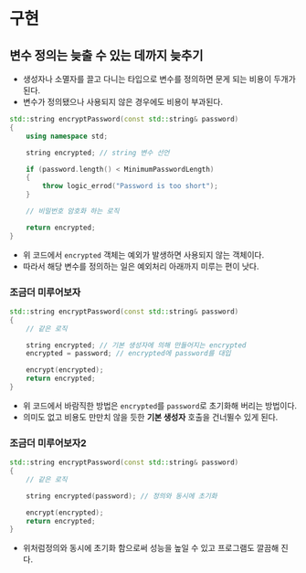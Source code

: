 # 구현

## 변수 정의는 늦출 수 있는 데까지 늦추기
- 생성자나 소멸자를 끌고 다니는 타입으로 변수를 정의하면 문게 되는 비용이 두개가 된다.
- 변수가 정의됐으나 사용되지 않은 경우에도 비용이 부과된다.
```cpp
std::string encryptPassword(const std::string& password)
{
    using namespace std;

    string encrypted; // string 변수 선언

    if (password.length() < MinimumPasswordLength)
    {
        throw logic_errod("Password is too short");
    }

    // 비밀번호 암호화 하는 로직

    return encrypted;
}
```
- 위 코드에서 `encrypted` 객체는 예외가 발생하면 사용되지 않는 객체이다.
- 따라서 해당 변수를 정의하는 일은 예외처리 아래까지 미루는 편이 낫다.

### 조금더 미루어보자
```cpp
std::string encryptPassword(const std::string& password)
{
    // 같은 로직

    string encrypted; // 기본 생성자에 의해 만들어지는 encrypted
    encrypted = password; // encrypted에 password를 대입

    encrypt(encrypted);
    return encrypted;
}
```
- 위 코드에서 바람직한 방법은 `encrypted`를 `password`로 초기화해 버리는 방법이다.
- 의미도 없고 비용도 만만치 않을 듯한 **기본 생성자** 호출을 건너뛸수 있게 된다.

### 조금더 미루어보자2
```cpp
std::string encryptPassword(const std::string& password)
{
    // 같은 로직

    string encrypted(password); // 정의와 동시에 초기화

    encrypt(encrypted);
    return encrypted;
}
```
- 위처럼정의와 동시에 초기화 함으로써 성능을 높일 수 있고 프로그램도 깔끔해 진다.